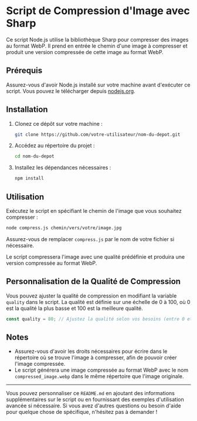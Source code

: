 # Script de Compression d'Image avec Sharp

Ce script Node.js utilise la bibliothèque Sharp pour compresser des images au format WebP. Il prend en entrée le chemin d'une image à compresser et produit une version compressée de cette image au format WebP.

## Prérequis

Assurez-vous d'avoir Node.js installé sur votre machine avant d'exécuter ce script. Vous pouvez le télécharger depuis [nodejs.org](https://nodejs.org/).

## Installation

1. Clonez ce dépôt sur votre machine :
   ```sh
   git clone https://github.com/votre-utilisateur/nom-du-depot.git
   ```

2. Accédez au répertoire du projet :
   ```sh
   cd nom-du-depot
   ```

3. Installez les dépendances nécessaires :
   ```sh
   npm install
   ```

## Utilisation

Exécutez le script en spécifiant le chemin de l'image que vous souhaitez compresser :
```sh
node compress.js chemin/vers/votre/image.jpg
```

Assurez-vous de remplacer `compress.js` par le nom de votre fichier si nécessaire.

Le script compressera l'image avec une qualité prédéfinie et produira une version compressée au format WebP.

## Personnalisation de la Qualité de Compression

Vous pouvez ajuster la qualité de compression en modifiant la variable `quality` dans le script. La qualité est définie sur une échelle de 0 à 100, où 0 est la qualité la plus basse et 100 est la meilleure qualité.

```javascript
const quality = 80; // Ajustez la qualité selon vos besoins (entre 0 et 100)
```

## Notes

- Assurez-vous d'avoir les droits nécessaires pour écrire dans le répertoire où se trouve l'image à compresser, afin de pouvoir créer l'image compressée.
- Le script générera une image compressée au format WebP avec le nom `compressed_image.webp` dans le même répertoire que l'image originale.

---

Vous pouvez personnaliser ce `README.md` en ajoutant des informations supplémentaires sur le script ou en fournissant des exemples d'utilisation avancée si nécessaire. Si vous avez d'autres questions ou besoin d'aide pour quelque chose de spécifique, n'hésitez pas à demander !